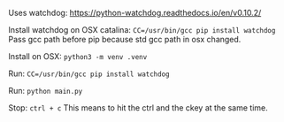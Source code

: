 Uses watchdog: https://python-watchdog.readthedocs.io/en/v0.10.2/

Install watchdog on OSX catalina: `CC=/usr/bin/gcc pip install watchdog`
Pass gcc path before pip because std gcc path in osx changed.


Install on OSX: `python3 -m venv .venv`

Run: `CC=/usr/bin/gcc pip install watchdog`

Run: `python main.py`

Stop: `ctrl + c` This means to hit the ctrl and the ckey at the same time.